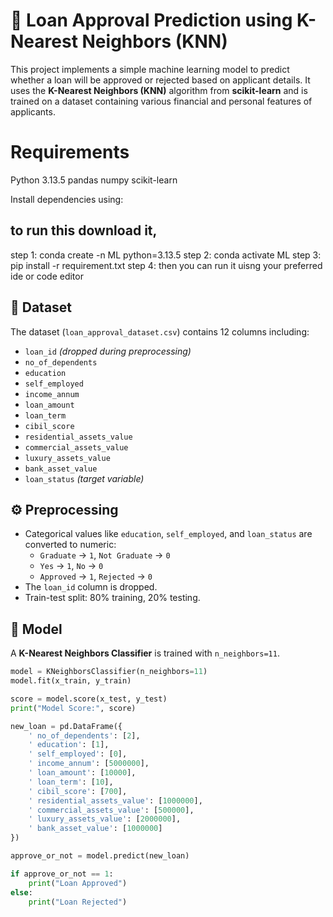 # 🏦 Loan Approval Prediction using K-Nearest Neighbors (KNN)

This project implements a simple machine learning model to predict whether a loan will be approved or rejected based on applicant details. It uses the **K-Nearest Neighbors (KNN)** algorithm from **scikit-learn** and is trained on a dataset containing various financial and personal features of applicants.

# Requirements
Python 3.13.5
pandas
numpy
scikit-learn

Install dependencies using:
## to run this download it, 
 step 1: conda create -n ML python=3.13.5
 step 2: conda activate ML
 step 3: pip install -r requirement.txt
 step 4: then you can run it uisng your preferred ide or code editor 


## 📁 Dataset

The dataset (`loan_approval_dataset.csv`) contains 12 columns including:

- `loan_id` *(dropped during preprocessing)*
- `no_of_dependents`
- `education`
- `self_employed`
- `income_annum`
- `loan_amount`
- `loan_term`
- `cibil_score`
- `residential_assets_value`
- `commercial_assets_value`
- `luxury_assets_value`
- `bank_asset_value`
- `loan_status` *(target variable)*

## ⚙️ Preprocessing

- Categorical values like `education`, `self_employed`, and `loan_status` are converted to numeric:
  - `Graduate` → `1`, `Not Graduate` → `0`
  - `Yes` → `1`, `No` → `0`
  - `Approved` → `1`, `Rejected` → `0`
- The `loan_id` column is dropped.
- Train-test split: 80% training, 20% testing.

## 🧠 Model

A **K-Nearest Neighbors Classifier** is trained with `n_neighbors=11`.

```python
model = KNeighborsClassifier(n_neighbors=11)
model.fit(x_train, y_train)

score = model.score(x_test, y_test)
print("Model Score:", score)

new_loan = pd.DataFrame({
    ' no_of_dependents': [2],
    ' education': [1],
    ' self_employed': [0],
    ' income_annum': [5000000],
    ' loan_amount': [10000],
    ' loan_term': [10],
    ' cibil_score': [700],
    ' residential_assets_value': [1000000],
    ' commercial_assets_value': [500000],
    ' luxury_assets_value': [2000000],
    ' bank_asset_value': [1000000]
})

approve_or_not = model.predict(new_loan)

if approve_or_not == 1:
    print("Loan Approved")
else:
    print("Loan Rejected")


